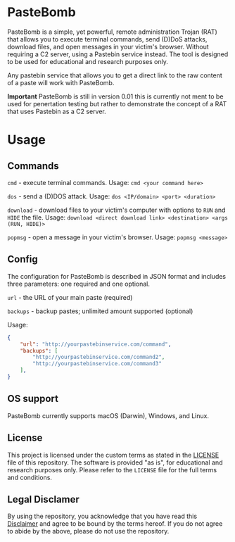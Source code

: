 # PasteBomb
PasteBomb is a simple, yet powerful, remote administration Trojan (RAT) that allows you to execute terminal commands, send (D)DoS attacks, download files, and open messages in your victim's browser.
Without requiring a C2 server, using a Pastebin service instead. 
The tool is designed to be used for educational and research purposes only.


Any pastebin service that allows you to get a direct link to the raw content of a paste will work with PasteBomb.

**Important** PasteBomb is still in version 0.01 this is currently not ment to be used for penertation testing but rather to demonstrate the concept of a RAT that uses Pastebin as a C2 server.
# Usage

## Commands
`cmd` - execute terminal commands.
Usage:
`cmd <your command here>`

`dos` - send a (D)DOS attack.
Usage:
`dos <IP/domain> <port> <duration>`

`download` - download files to your victim's computer with options to `RUN` and `HIDE` the file.
Usage:
`download <direct download link> <destination> <args (RUN, HIDE)>`

`popmsg` - open a message in your victim's browser.
Usage:
`popmsg <message>`

## Config
The configuration for PasteBomb is described in JSON format and includes three parameters: one required and one optional.

`url` - the URL of your main paste (required)

`backups` - backup pastes; unlimited amount supported (optional)


Usage:
``` json
{
    "url": "http://yourpastebinservice.com/command",
    "backups": [
        "http://yourpastebinservice.com/command2",
        "http://yourpastebinservice.com/command3"
    ],
}
```
## OS support
PasteBomb currently supports macOS (Darwin), Windows, and Linux.



## License

This project is licensed under the custom terms as stated in the [LICENSE](https://github.com/marco-liberale/PasteBomb/blob/main/LICENSE) file of this repository. The software is provided "as is", for educational and research purposes only. 
Please refer to the `LICENSE` file for the full terms and conditions.


## Legal Disclamer
By using the repository, you acknowledge that you have read this [Disclaimer](https://github.com/marco-liberale/PasteBomb/blob/main/legal_disclamer.md) and agree to be bound by the terms hereof.
If you do not agree to abide by the above, please do not use the repository.
